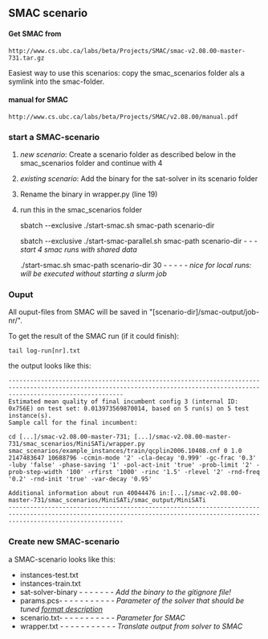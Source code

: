 ## SMAC scenario

#### Get SMAC from
    http://www.cs.ubc.ca/labs/beta/Projects/SMAC/smac-v2.08.00-master-731.tar.gz

Easiest way to use this scenarios: copy the smac_scenarios folder als a symlink into the smac-folder.

#### manual for SMAC
    http://www.cs.ubc.ca/labs/beta/Projects/SMAC/v2.08.00/manual.pdf


### start a SMAC-scenario

1. *new scenario*: Create a scenario folder as described below in the smac_scenarios folder and continue with 4
   
2. *existing scenario*: Add the binary for the sat-solver in its scenario folder
3. Rename the binary in wrapper.py (line 19)
4. run this in the smac_scenarios folder

    sbatch --exclusive ./start-smac.sh  smac-path  scenario-dir

    sbatch --exclusive ./start-smac-parallel.sh smac-path scenario-dir - - - *start 4 smac runs with shared data*

    ./start-smac.sh  smac-path  scenario-dir  30 - - - - - *nice for local runs: will be executed without starting a slurm job*



### Ouput

All ouput-files from SMAC will be saved in "[scenario-dir]/smac-output/job-nr/".

To get the result of the SMAC run (if it could finish): 
    
    tail log-run[nr].txt


the output looks like this:


    ----------------------------------------------------------------------------------------------------------------------------------------------------------------------------
    Estimated mean quality of final incumbent config 3 (internal ID: 0x756E) on test set: 0.013973569870014, based on 5 run(s) on 5 test instance(s).
    Sample call for the final incumbent:

    cd [...]/smac-v2.08.00-master-731; [...]/smac-v2.08.00-master-731/smac_scenarios/MiniSATi/wrapper.py smac_scenarios/example_instances/train/qcplin2006.10408.cnf 0 1.0 2147483647 10688796 -ccmin-mode '2' -cla-decay '0.999' -gc-frac '0.3' -luby 'false' -phase-saving '1' -pol-act-init 'true' -prob-limit '2' -prob-step-width '100' -rfirst '1000' -rinc '1.5' -rlevel '2' -rnd-freq '0.2' -rnd-init 'true' -var-decay '0.95' 

    Additional information about run 40044476 in:[...]/smac-v2.08.00-master-731/smac_scenarios/MiniSATi/smac_output/MiniSATi
    ----------------------------------------------------------------------------------------------------------------------------------------------------------------------------



### Create new SMAC-scenario

a SMAC-scenario looks like this:

- instances-test.txt
- instances-train.txt
- sat-solver-binary - - - - - - - *Add the binary to the gitignore file!*
- params.pcs- - - - - - - - - - - *Parameter of the solver that should be tuned [format description](http://aclib.net/cssc2014/pcs-format.pdf)*
- scenario.txt- - - - - - - - - - - *Parameter for SMAC*
- wrapper.txt - - - - - - - - - - - *Translate output from solver to SMAC*
